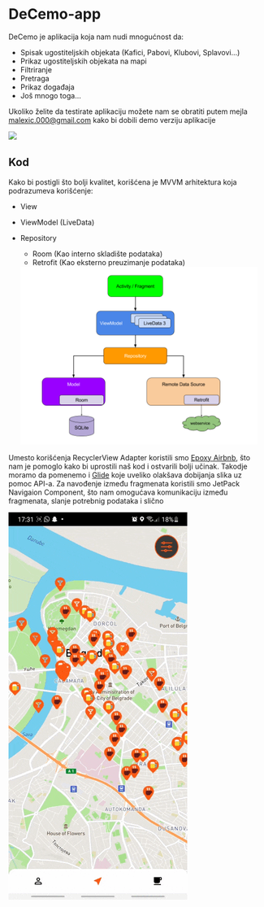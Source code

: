 # DeCemo-app
DeCemo je aplikacija koja nam nudi mnogućnost da:

* Spisak ugostiteljskih objekata (Kafici, Pabovi, Klubovi, Splavovi...)
* Prikaz ugostiteljskih objekata na mapi
* Filtriranje
* Pretraga
* Prikaz događaja
* Još mnogo toga...

Ukoliko želite da testirate aplikaciju možete nam se obratiti putem mejla malexic.000@gmail.com kako bi dobili demo verziju aplikacije

<img src="gif/Screen_Recording_20211030-170904_DeCemo (1).gif"/>

## Kod

Kako bi postigli što bolji kvalitet, korišćena je MVVM arhitektura
koja podrazumeva korišćenje:

* View
* ViewModel (LiveData)
* Repository
  * Room (Kao interno skladište podataka)
  * Retrofit (Kao eksterno preuzimanje podataka)
  
  <img src="gif/MVVM-diagram.png" height="350px"/>

  
Umesto korišćenja RecyclerView Adapter koristili smo [Epoxy Airbnb](https://github.com/airbnb/epoxy), što nam je pomoglo kako bi uprostili naš kod i ostvarili bolji učinak.
Takodje moramo da pomenemo i [Glide](https://github.com/bumptech/glide) koje uveliko olakšava dobijanja slika uz pomoc API-a.
Za navođenje između fragmenata koristili smo JetPack Navigaion Component, što nam omogućava komunikaciju između fragmenata, slanje potrebnig podataka i slično

<img src="gif/Screen_Recording_20211030-173217_DeCemo (1).gif"/>
